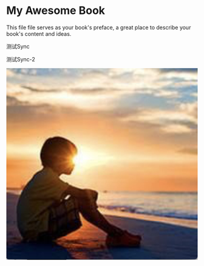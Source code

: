 # My Awesome Book

This file file serves as your book's preface, a great place to describe your book's content and ideas.

测试Sync

测试Sync-2

![](/assets/头像.png)

